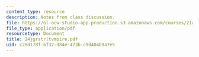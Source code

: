 ```yaml
---
content_type: resource
description: Notes from class discussion.
file: https://ol-ocw-studio-app-production.s3.amazonaws.com/courses/21a-212-myth-ritual-and-symbolism-spring-2004/c28d178f6f32d84e473bc9d404b9a7e5_24jgrstrltvmpire.pdf
file_type: application/pdf
resourcetype: Document
title: 24jgrstrltvmpire.pdf
uid: c28d178f-6f32-d84e-473b-c9d404b9a7e5
---
```

